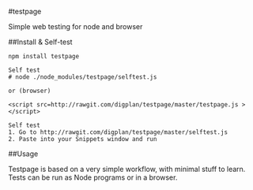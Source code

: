 #testpage

Simple web testing for node and browser

##Install & Self-test
````
npm install testpage

Self test
# node ./node_modules/testpage/selftest.js

or (browser)

<script src=http://rawgit.com/digplan/testpage/master/testpage.js ></script>

Self test
1. Go to http://rawgit.com/digplan/testpage/master/selftest.js
2. Paste into your Snippets window and run
````

##Usage

Testpage is based on a very simple workflow, with minimal stuff to learn.  Tests can be run as Node programs or in a browser.
